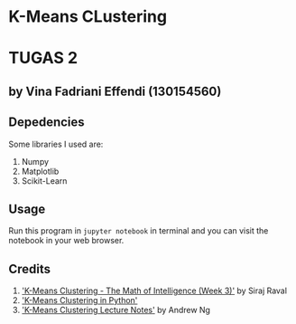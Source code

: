 # K-Means CLustering
# TUGAS 2
## by Vina Fadriani Effendi (130154560)

## Depedencies
  Some libraries I used are:
  1. Numpy
  2. Matplotlib
  3. Scikit-Learn

## Usage
  Run this program in `jupyter notebook` in terminal and you can visit the notebook in your web browser.
  
## Credits 
  1. ['K-Means Clustering - The Math of Intelligence (Week 3)'](https://www.youtube.com/watch?v=9991JlKnFmk) by Siraj Raval 
  2. ['K-Means Clustering in Python'](https://mubaris.com/2017/10/01/kmeans-clustering-in-python/) 
  3. ['K-Means Clustering Lecture Notes'](http://cs229.stanford.edu/notes/cs229-notes7a.pdf) by Andrew Ng
